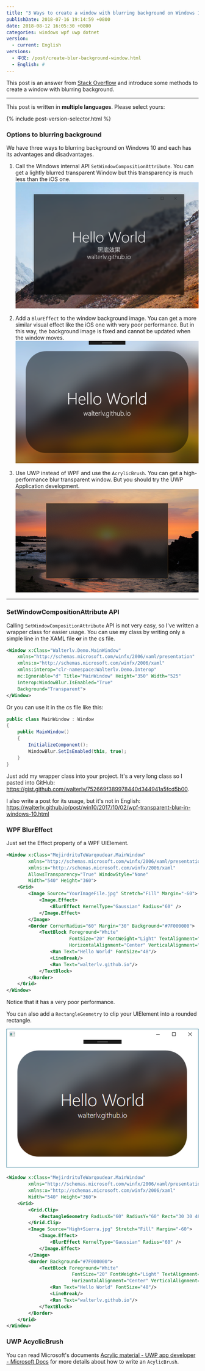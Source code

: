 ```yaml
---
title: "3 Ways to create a window with blurring background on Windows 10"
publishDate: 2018-07-16 19:14:59 +0800
date: 2018-08-12 16:05:30 +0800
categories: windows wpf uwp dotnet
version:
  - current: English
versions:
  - 中文: /post/create-blur-background-window.html
  - English: #
---
```


This post is an answer from [Stack Overflow](https://stackoverflow.com/questions/51257442/wpf-how-to-style-my-form-with-transperancy-levels/51257595#51257595) and introduce some methods to create a window with blurring background.

---

This post is written in **multiple languages**. Please select yours:

{% include post-version-selector.html %}

<div id="toc"></div>

### Options to blurring background

We have three ways to blurring background on Windows 10 and each has its advantages and disadvantages.

1. Call the Windows internal API `SetWindowCompositionAttribute`. You can get a lightly blurred transparent Window but this transparency is much less than the iOS one.  
![The image from my post](/static/posts/2017-10-01-23-49-15.png)

1. Add a `BlurEffect` to the window background image. You can get a more similar visual effect like the iOS one with very poor performance. But in this way, the background image is fixed and cannot be updated when the window moves.  
![BlurEffect of WPF](/static/posts/2018-07-16-19-08-19.png)

1. Use UWP instead of WPF and use the `AcrylicBrush`. You can get a high-performance blur transparent window. But you should try the UWP Application development.  
![The UWP AcrylicBrush from docs.microsoft.com](/static/posts/2018-07-16-19-09-22.png)

---

### SetWindowCompositionAttribute API

Calling `SetWindowCompositionAttribute` API is not very easy, so I've written a wrapper class for easier usage. You can use my class by writing only a simple line in the XAML file **or** in the cs file.

```xml
<Window x:Class="Walterlv.Demo.MainWindow"
    xmlns="http://schemas.microsoft.com/winfx/2006/xaml/presentation"
    xmlns:x="http://schemas.microsoft.com/winfx/2006/xaml"
    xmlns:interop="clr-namespace:Walterlv.Demo.Interop"
    mc:Ignorable="d" Title="MainWindow" Height="350" Width="525"
    interop:WindowBlur.IsEnabled="True"
    Background="Transparent">
</Window>
```

Or you can use it in the cs file like this:

```csharp
public class MainWindow : Window
{
    public MainWindow()
    {
        InitializeComponent();
        WindowBlur.SetIsEnabled(this, true);
    }
}
```

Just add my wrapper class into your project. It's a very long class so I pasted into GitHub: <https://gist.github.com/walterlv/752669f389978440d344941a5fcd5b00>.

I also write a post for its usage, but it's not in English: <https://walterlv.github.io/post/win10/2017/10/02/wpf-transparent-blur-in-windows-10.html>

### WPF BlurEffect

Just set the Effect property of a WPF UIElement.

```xml
<Window x:Class="MejirdrituTeWarqoudear.MainWindow"
        xmlns="http://schemas.microsoft.com/winfx/2006/xaml/presentation"
        xmlns:x="http://schemas.microsoft.com/winfx/2006/xaml"
        AllowsTransparency="True" WindowStyle="None"
        Width="540" Height="360">
    <Grid>
        <Image Source="YourImageFile.jpg" Stretch="Fill" Margin="-60">
            <Image.Effect>
                <BlurEffect KernelType="Gaussian" Radius="60" />
            </Image.Effect>
        </Image>
        <Border CornerRadius="60" Margin="30" Background="#7F000000">
            <TextBlock Foreground="White"
                       FontSize="20" FontWeight="Light" TextAlignment="Center"
                       HorizontalAlignment="Center" VerticalAlignment="Center">
                <Run Text="Hello World" FontSize="48"/>
                <LineBreak/>
                <Run Text="walterlv.github.io"/>
            </TextBlock>
        </Border>
    </Grid>
</Window>
```

Notice that it has a very poor performance.

You can also add a `RectangleGeometry` to clip your UIElement into a rounded rectangle.

![Rounded Rectangle](/static/posts/2018-07-16-19-09-43.png)

```xml
<Window x:Class="MejirdrituTeWarqoudear.MainWindow"
        xmlns="http://schemas.microsoft.com/winfx/2006/xaml/presentation"
        xmlns:x="http://schemas.microsoft.com/winfx/2006/xaml"
        Width="540" Height="360">
    <Grid>
        <Grid.Clip>
            <RectangleGeometry RadiusX="60" RadiusY="60" Rect="30 30 480 300" />
        </Grid.Clip>
        <Image Source="High+Sierra.jpg" Stretch="Fill" Margin="-60">
            <Image.Effect>
                <BlurEffect KernelType="Gaussian" Radius="60" />
            </Image.Effect>
        </Image>
        <Border Background="#7F000000">
            <TextBlock Foreground="White"
                        FontSize="20" FontWeight="Light" TextAlignment="Center"
                        HorizontalAlignment="Center" VerticalAlignment="Center">
                <Run Text="Hello World" FontSize="48"/>
                <LineBreak/>
                <Run Text="walterlv.github.io"/>
            </TextBlock>
        </Border>
    </Grid>
</Window>
```

### UWP AcyclicBrush

You can read Microsoft's documents [Acrylic material - UWP app developer - Microsoft Docs](https://docs.microsoft.com/en-us/windows/uwp/design/style/acrylic) for more details about how to write an `AcylicBrush`.
